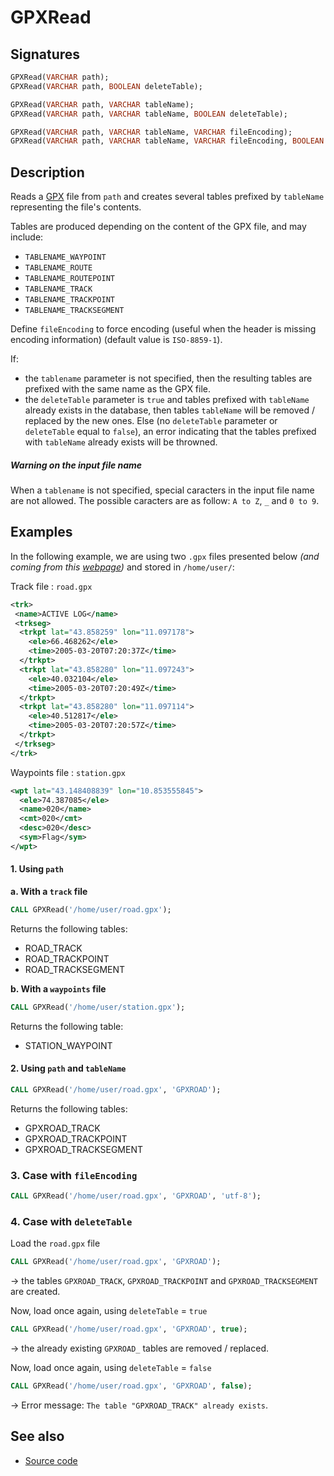 # GPXRead

## Signatures

```sql
GPXRead(VARCHAR path);
GPXRead(VARCHAR path, BOOLEAN deleteTable);

GPXRead(VARCHAR path, VARCHAR tableName);
GPXRead(VARCHAR path, VARCHAR tableName, BOOLEAN deleteTable);

GPXRead(VARCHAR path, VARCHAR tableName, VARCHAR fileEncoding);
GPXRead(VARCHAR path, VARCHAR tableName, VARCHAR fileEncoding, BOOLEAN deleteTable);
```

## Description

Reads a [GPX][wiki] file from `path` and creates several tables prefixed by `tableName` representing the file's contents. 


Tables are produced depending on the content of the GPX file, and may include:

* `TABLENAME_WAYPOINT`
* `TABLENAME_ROUTE`
* `TABLENAME_ROUTEPOINT`
* `TABLENAME_TRACK`
* `TABLENAME_TRACKPOINT`
* `TABLENAME_TRACKSEGMENT`

Define `fileEncoding` to force encoding (useful when the header is missing encoding information) (default value is `ISO-8859-1`).

If:

- the `tablename` parameter is not specified, then the resulting tables are prefixed with the same name as the GPX file.
- the `deleteTable` parameter is `true` and tables prefixed with `tableName` already exists in the database, then tables `tableName` will be removed / replaced by the new ones. Else (no `deleteTable` parameter or `deleteTable` equal to `false`), an error indicating that the tables prefixed with `tableName` already exists will be throwned.

<div class="note">
  <h5>Warning on the input file name</h5>
  <p>When a <code>tablename</code> is not specified, special caracters in the input file name are not allowed. The possible caracters are as follow: <code>A to Z</code>, <code>_</code> and <code>0 to 9</code>.</p>
</div>

## Examples

In the following example, we are using two `.gpx` files presented below *(and coming from this [webpage](https://www.rigacci.org/wiki/doku.php/tecnica/gps_cartografia_gis/gpx))* and stored in `/home/user/`:

Track file : `road.gpx`

```xml
<trk>
 <name>ACTIVE LOG</name>
 <trkseg>
  <trkpt lat="43.858259" lon="11.097178">
    <ele>66.468262</ele>
    <time>2005-03-20T07:20:37Z</time>
  </trkpt>
  <trkpt lat="43.858280" lon="11.097243">
    <ele>40.032104</ele>
    <time>2005-03-20T07:20:49Z</time>
  </trkpt>
  <trkpt lat="43.858280" lon="11.097114">
    <ele>40.512817</ele>
    <time>2005-03-20T07:20:57Z</time>
  </trkpt>
 </trkseg>
</trk>
```

Waypoints file : `station.gpx`

```xml
<wpt lat="43.148408839" lon="10.853555845">
  <ele>74.387085</ele>
  <name>020</name>
  <cmt>020</cmt>
  <desc>020</desc>
  <sym>Flag</sym>
</wpt>
```

#### 1. Using `path`

**a. With a `track` file**

```sql
CALL GPXRead('/home/user/road.gpx');
```

Returns the following tables:

- ROAD_TRACK
- ROAD_TRACKPOINT
- ROAD_TRACKSEGMENT

**b. With a `waypoints` file**

```sql
CALL GPXRead('/home/user/station.gpx');
```

Returns the following table:

- STATION_WAYPOINT

#### 2. Using `path` and `tableName`

```sql
CALL GPXRead('/home/user/road.gpx', 'GPXROAD');
```

Returns the following tables:

- GPXROAD_TRACK
- GPXROAD_TRACKPOINT
- GPXROAD_TRACKSEGMENT

### 3. Case with `fileEncoding`

```sql
CALL GPXRead('/home/user/road.gpx', 'GPXROAD', 'utf-8');
```

### 4. Case with `deleteTable`

Load the `road.gpx` file
```sql
CALL GPXRead('/home/user/road.gpx', 'GPXROAD');
```

&rarr; the tables `GPXROAD_TRACK`, `GPXROAD_TRACKPOINT` and `GPXROAD_TRACKSEGMENT` are created.

Now, load once again, using `deleteTable` = `true`

```sql
CALL GPXRead('/home/user/road.gpx', 'GPXROAD', true);
```

&rarr; the already existing `GPXROAD_` tables are removed / replaced.

Now, load once again, using `deleteTable` = `false`

```sql
CALL GPXRead('/home/user/road.gpx', 'GPXROAD', false);
```

&rarr; Error message: `The table "GPXROAD_TRACK" already exists`.

## See also

* <a href="https://github.com/orbisgis/h2gis/blob/master/h2gis-functions/src/main/java/org/h2gis/functions/io/gpx/GPXRead.java" target="_blank">Source code</a>

[wiki]: http://en.wikipedia.org/wiki/GPS_eXchange_Format

